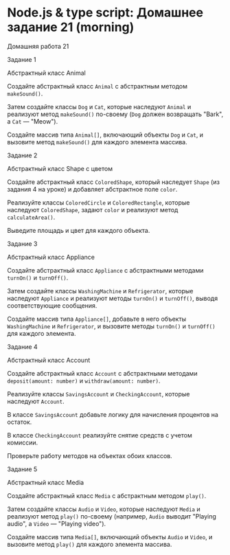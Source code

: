 # Node.js & type script: Домашнее задание 21 (morning)

Домашняя работа 21

Задание 1

Абстрактный класс Animal

Создайте абстрактный класс `Animal` с абстрактным методом `makeSound()`.

Затем создайте классы `Dog` и `Cat`, которые наследуют `Animal` и реализуют метод `makeSound()` по-своему (`Dog` должен возвращать "Bark", а `Cat` — "Meow").

Создайте массив типа `Animal[]`, включающий объекты `Dog` и `Cat`, и вызовите метод `makeSound()` для каждого элемента массива.

Задание 2

Абстрактный класс Shape с цветом

Создайте абстрактный класс `ColoredShape`, который наследует `Shape` (из задания 4 на уроке) и добавляет абстрактное поле `color`.

Реализуйте классы `ColoredCircle` и `ColoredRectangle`, которые наследуют `ColoredShape`, задают `color` и реализуют метод `calculateArea()`.

Выведите площадь и цвет для каждого объекта.

Задание 3

Абстрактный класс Appliance

Создайте абстрактный класс `Appliance` с абстрактными методами `turnOn()` и `turnOff()`.

Затем создайте классы `WashingMachine` и `Refrigerator`, которые наследуют `Appliance` и реализуют методы `turnOn()` и `turnOff()`, выводя соответствующие сообщения.

Создайте массив типа `Appliance[]`, добавьте в него объекты `WashingMachine` и `Refrigerator`, и вызовите методы `turnOn()` и `turnOff()` для каждого элемента.

Задание 4

Абстрактный класс Account

Создайте абстрактный класс `Account` с абстрактными методами `deposit(amount: number)` и `withdraw(amount: number)`.

Реализуйте классы `SavingsAccount` и `CheckingAccount`, которые наследуют `Account`.

В классе `SavingsAccount` добавьте логику для начисления процентов на остаток.

В классе `CheckingAccount` реализуйте снятие средств с учетом комиссии.

Проверьте работу методов на объектах обоих классов.

Задание 5

Абстрактный класс Media

Создайте абстрактный класс `Media` с абстрактным методом `play()`.

Затем создайте классы `Audio` и `Video`, которые наследуют `Media` и реализуют метод `play()` по-своему (например, `Audio` выводит "Playing audio", а `Video` — "Playing video").

Создайте массив типа `Media[]`, включающий объекты `Audio` и `Video`, и вызовите метод `play()` для каждого элемента массива.
